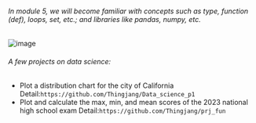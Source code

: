 ###### In module 5, we will become familiar with concepts such as type, function (def), loops, set, etc.; and libraries like pandas, numpy, etc.

![image](https://github.com/user-attachments/assets/a1accf83-1adc-4b91-b366-0feb32c86cd1)
###### A few projects on data science:
* Plot a distribution chart for the city of California 
Detail:`https://github.com/Thingjang/Data_science_p1`
* Plot and calculate the max, min, and mean scores of the 2023 national high school exam 
Detail:`https://github.com/Thingjang/prj_fun`
